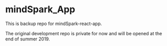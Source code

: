 # mindSpark_App

This is backup repo for mindSpark-react-app. 

The original development repo is private for now and will be opened at the end of summer 2019.
